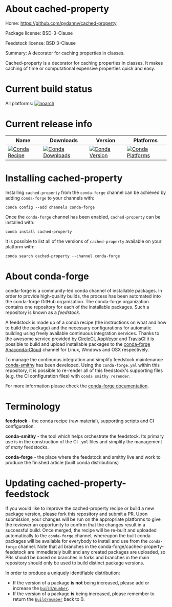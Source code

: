 About cached-property
=====================

Home: https://github.com/pydanny/cached-property

Package license: BSD-3-Clause

Feedstock license: BSD 3-Clause

Summary: A decorator for caching properties in classes.

Cached-property is a decorator for caching properties in classes. It
makes caching of time or computational expensive properties quick and easy.


Current build status
====================

All platforms:
[![noarch](https://img.shields.io/circleci/project/github/conda-forge/cached-property-feedstock/master.svg?label=noarch)](https://circleci.com/gh/conda-forge/cached-property-feedstock)

Current release info
====================

| Name | Downloads | Version | Platforms |
| --- | --- | --- | --- |
| [![Conda Recipe](https://img.shields.io/badge/recipe-cached--property-green.svg)](https://anaconda.org/conda-forge/cached-property) | [![Conda Downloads](https://img.shields.io/conda/dn/conda-forge/cached-property.svg)](https://anaconda.org/conda-forge/cached-property) | [![Conda Version](https://img.shields.io/conda/vn/conda-forge/cached-property.svg)](https://anaconda.org/conda-forge/cached-property) | [![Conda Platforms](https://img.shields.io/conda/pn/conda-forge/cached-property.svg)](https://anaconda.org/conda-forge/cached-property) |

Installing cached-property
==========================

Installing `cached-property` from the `conda-forge` channel can be achieved by adding `conda-forge` to your channels with:

```
conda config --add channels conda-forge
```

Once the `conda-forge` channel has been enabled, `cached-property` can be installed with:

```
conda install cached-property
```

It is possible to list all of the versions of `cached-property` available on your platform with:

```
conda search cached-property --channel conda-forge
```


About conda-forge
=================

conda-forge is a community-led conda channel of installable packages.
In order to provide high-quality builds, the process has been automated into the
conda-forge GitHub organization. The conda-forge organization contains one repository
for each of the installable packages. Such a repository is known as a *feedstock*.

A feedstock is made up of a conda recipe (the instructions on what and how to build
the package) and the necessary configurations for automatic building using freely
available continuous integration services. Thanks to the awesome service provided by
[CircleCI](https://circleci.com/), [AppVeyor](https://www.appveyor.com/)
and [TravisCI](https://travis-ci.org/) it is possible to build and upload installable
packages to the [conda-forge](https://anaconda.org/conda-forge)
[Anaconda-Cloud](https://anaconda.org/) channel for Linux, Windows and OSX respectively.

To manage the continuous integration and simplify feedstock maintenance
[conda-smithy](https://github.com/conda-forge/conda-smithy) has been developed.
Using the ``conda-forge.yml`` within this repository, it is possible to re-render all of
this feedstock's supporting files (e.g. the CI configuration files) with ``conda smithy rerender``.

For more information please check the [conda-forge documentation](https://conda-forge.org/docs/).

Terminology
===========

**feedstock** - the conda recipe (raw material), supporting scripts and CI configuration.

**conda-smithy** - the tool which helps orchestrate the feedstock.
                   Its primary use is in the construction of the CI ``.yml`` files
                   and simplify the management of *many* feedstocks.

**conda-forge** - the place where the feedstock and smithy live and work to
                  produce the finished article (built conda distributions)


Updating cached-property-feedstock
==================================

If you would like to improve the cached-property recipe or build a new
package version, please fork this repository and submit a PR. Upon submission,
your changes will be run on the appropriate platforms to give the reviewer an
opportunity to confirm that the changes result in a successful build. Once
merged, the recipe will be re-built and uploaded automatically to the
`conda-forge` channel, whereupon the built conda packages will be available for
everybody to install and use from the `conda-forge` channel.
Note that all branches in the conda-forge/cached-property-feedstock are
immediately built and any created packages are uploaded, so PRs should be based
on branches in forks and branches in the main repository should only be used to
build distinct package versions.

In order to produce a uniquely identifiable distribution:
 * If the version of a package **is not** being increased, please add or increase
   the [``build/number``](https://conda.io/docs/user-guide/tasks/build-packages/define-metadata.html#build-number-and-string).
 * If the version of a package **is** being increased, please remember to return
   the [``build/number``](https://conda.io/docs/user-guide/tasks/build-packages/define-metadata.html#build-number-and-string)
   back to 0.
